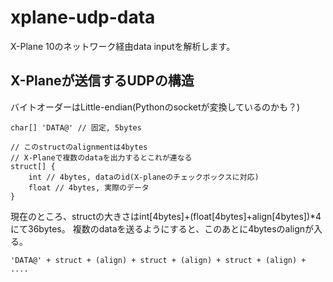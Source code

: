 # xplane-udp-data

X-Plane 10のネットワーク経由data inputを解析します。

## X-Planeが送信するUDPの構造
バイトオーダーはLittle-endian(Pythonのsocketが変換しているのかも？)
```
char[] 'DATA@' // 固定, 5bytes

// このstructのalignmentは4bytes
// X-Planeで複数のdataを出力するとこれが連なる
struct[] {
    int // 4bytes, dataのid(X-planeのチェックボックスに対応)
    float // 4bytes, 実際のデータ
}
```
現在のところ、structの大きさはint[4bytes]+(float[4bytes]+align[4bytes])\*4にて36bytes。
複数のdataを送るようにすると、このあとに4bytesのalignが入る。
```
'DATA@' + struct + (align) + struct + (align) + struct + (align) + ....
```
